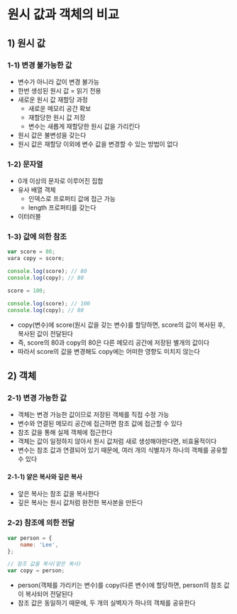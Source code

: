 # 원시 값과 객체의 비교

## 1) 원시 값

### 1-1) 변경 불가능한 값

-   변수가 아니라 값이 변경 불가능
-   한번 생성된 원시 값 = 읽기 전용
-   새로운 원시 값 재할당 과정
    -   새로운 메모리 공간 확보
    -   재할당한 원시 값 저장
    -   변수는 새롭게 재할당한 원시 값을 가리킨다
-   원시 값은 불변성을 갖는다
-   원시 값은 재할당 이외에 변수 값을 변경할 수 있는 방법이 없다

### 1-2) 문자열

-   0개 이상의 문자로 이루어진 집합
-   유사 배열 객체
    -   인덱스로 프로퍼티 값에 접근 가능
    -   length 프로퍼티를 갖는다
-   이터러블

### 1-3) 값에 의한 참조

```javascript
var score = 80;
vara copy = score;

console.log(score); // 80
console.log(copy); // 80

score = 100;

console.log(score); // 100
console.log(copy); // 80
```

-   copy(변수)에 score(원시 값을 갖는 변수)를 할당하면, score의 값이 복사된 후, 복사된 값이 전달된다
-   즉, score의 80과 copy의 80은 다른 메모리 공간에 저장된 별개의 값이다
-   따라서 score의 값을 변경해도 copy에는 어떠한 영향도 미치지 않는다

## 2) 객체

### 2-1) 변경 가능한 값

-   객체는 변경 가능한 값이므로 저장된 객체를 직접 수정 가능
-   변수와 연결된 메모리 공간에 접근하면 참조 값에 접근할 수 있다
-   참조 값을 통해 실제 객체에 접근한다
-   객체는 값이 일정하지 않아서 원시 값처럼 새로 생성해야한다면, 비효율적이다
-   변수는 참조 값과 연결되어 있기 때문에, 여러 개의 식별자가 하나의 객체를 공유할 수 있다

#### 2-1-1) 얕은 복사와 깊은 복사

-   앞은 복사는 참조 값을 복사한다
-   깊은 복사는 원시 값처럼 완전한 복사본을 만든다

### 2-2) 참조에 의한 전달

```javascript
var person = {
    name: 'Lee',
};

// 참조 값을 복사(얕은 복사)
var copy = person;
```

-   person(객체를 가리키는 변수)를 copy(다른 변수)에 할당하면, person의 참조 값이 복사되어 전달된다
-   참조 값은 동일하기 때문에, 두 개의 실벽자가 하나의 객체를 공유한다
